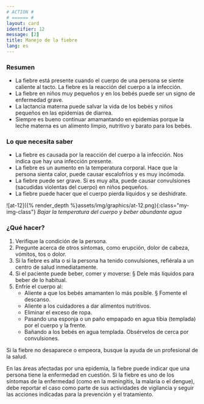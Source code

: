 ```yaml
---
# ACTION #
# ====== #
layout: card
identifier: 12
message: [2]
title: Manejo de la fiebre
lang: es
---
```


### Resumen

- La fiebre está presente cuando el cuerpo de una persona se siente caliente al tacto. La fiebre es la reacción del cuerpo a la infección.
- La fiebre en niños muy pequeños y en los bebés puede ser un signo de enfermedad grave.
- La lactancia materna puede salvar la vida de los bebés y niños pequeños en las epidemias de diarrea.
- Siempre es bueno continuar amamantando en epidemias porque la leche materna es un alimento limpio, nutritivo y barato para los bebés.

### Lo que necesita saber

- La fiebre es causada por la reacción del cuerpo a la infección. Nos indica que hay una infección presente.
- La fiebre es un aumento en la temperatura corporal. Hace que la persona sienta calor, puede causar escalofríos y es muy incómoda.
- La fiebre puede ser grave. Si es muy alta, puede causar convulsiones (sacudidas violentas del cuerpo) en niños pequeños.
- La fiebre puede hacer que el cuerpo pierda líquidos y se deshidrate.

![at-12]({% render_depth %}assets/img/graphics/at-12.png){:class="my-img-class"}
*Bajar la temperatura del cuerpo y beber abundante agua*

### ¿Qué hacer?

1. Verifique la condición de la persona.
2. Pregunte acerca de otros síntomas, como erupción, dolor de cabeza, vómitos, tos o dolor.
3. Si la fiebre es alta o si la persona ha tenido convulsiones, refiérala a un centro de salud inmediatamente.
4. Si el paciente puede beber, comer y moverse: § Dele más líquidos para beber de lo habitual.
5. Enfríe el cuerpo al:
    - Aliente a que los bebés amamanten lo más posible. § Fomente el descanso.
    - Aliente a los cuidadores a dar alimentos nutritivos.
    - Eliminar el exceso de ropa.
    - Pasando una esponja o un paño empapado en agua tibia (templada) por el cuerpo y la frente.
    - Bañando a los bebés en agua templada. Obsérvelos de cerca por convulsiones.

Si la fiebre no desaparece o empeora, busque la ayuda de un profesional de la salud.

En las áreas afectadas por una epidemia, la fiebre puede indicar que una persona tiene la enfermedad en cuestión. Si la fiebre es uno de los síntomas de la enfermedad (como en la meningitis, la malaria o el dengue), debe reportar el caso como parte de sus actividades de vigilancia y seguir las acciones indicadas para la prevención y el tratamiento.
